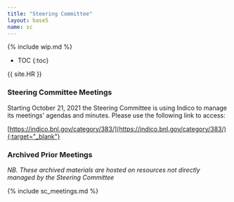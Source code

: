 ```yaml
---
title: "Steering Committee"
layout: base5
name: sc
---
```


{% include wip.md %}


* TOC
{:toc}

{{ site.HR }}

### Steering Committee Meetings

Starting October 21, 2021 the Steering Committee is using Indico
to manage its meetings' agendas and minutes. Please use the following
link to access:

[https://indico.bnl.gov/category/383/](https://indico.bnl.gov/category/383/){:target="_blank"}

### Archived Prior Meetings

*NB. These archived materials are hosted on resources not directly managed by the Steering Committee*

{% include sc_meetings.md %}
